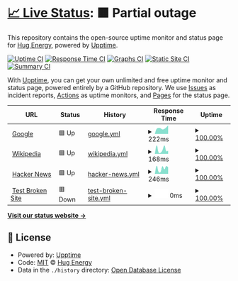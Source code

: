 # [📈 Live Status](https://demo.upptime.js.org): <!--live status--> **🟧 Partial outage**

This repository contains the open-source uptime monitor and status page for [Hug Energy](http://www.wearehug.com), powered by [Upptime](https://github.com/upptime/upptime).

[![Uptime CI](https://github.com/HUG/upptime/workflows/Uptime%20CI/badge.svg)](https://github.com/HUG/upptime/actions?query=workflow%3A%22Uptime+CI%22)
[![Response Time CI](https://github.com/HUG/upptime/workflows/Response%20Time%20CI/badge.svg)](https://github.com/HUG/upptime/actions?query=workflow%3A%22Response+Time+CI%22)
[![Graphs CI](https://github.com/HUG/upptime/workflows/Graphs%20CI/badge.svg)](https://github.com/HUG/upptime/actions?query=workflow%3A%22Graphs+CI%22)
[![Static Site CI](https://github.com/HUG/upptime/workflows/Static%20Site%20CI/badge.svg)](https://github.com/HUG/upptime/actions?query=workflow%3A%22Static+Site+CI%22)
[![Summary CI](https://github.com/HUG/upptime/workflows/Summary%20CI/badge.svg)](https://github.com/HUG/upptime/actions?query=workflow%3A%22Summary+CI%22)

With [Upptime](https://upptime.js.org), you can get your own unlimited and free uptime monitor and status page, powered entirely by a GitHub repository. We use [Issues](https://github.com/HUG/upptime/issues) as incident reports, [Actions](https://github.com/HUG/upptime/actions) as uptime monitors, and [Pages](https://demo.upptime.js.org) for the status page.

<!--start: status pages-->
<!-- This summary is generated by Upptime (https://github.com/upptime/upptime) -->
<!-- Do not edit this manually, your changes will be overwritten -->
<!-- prettier-ignore -->
| URL | Status | History | Response Time | Uptime |
| --- | ------ | ------- | ------------- | ------ |
| <img alt="" src="https://favicons.githubusercontent.com/www.google.com" height="13"> [Google](https://www.google.com) | 🟩 Up | [google.yml](https://github.com/thegreatgulper/checksitestatus/commits/HEAD/history/google.yml) | <details><summary><img alt="Response time graph" src="./graphs/google/response-time-week.png" height="20"> 222ms</summary><br><a href="https://HUG.github.io/upptime/history/google"><img alt="Response time 222" src="https://img.shields.io/endpoint?url=https%3A%2F%2Fraw.githubusercontent.com%2Fthegreatgulper%2Fchecksitestatus%2FHEAD%2Fapi%2Fgoogle%2Fresponse-time.json"></a><br><a href="https://HUG.github.io/upptime/history/google"><img alt="24-hour response time 222" src="https://img.shields.io/endpoint?url=https%3A%2F%2Fraw.githubusercontent.com%2Fthegreatgulper%2Fchecksitestatus%2FHEAD%2Fapi%2Fgoogle%2Fresponse-time-day.json"></a><br><a href="https://HUG.github.io/upptime/history/google"><img alt="7-day response time 222" src="https://img.shields.io/endpoint?url=https%3A%2F%2Fraw.githubusercontent.com%2Fthegreatgulper%2Fchecksitestatus%2FHEAD%2Fapi%2Fgoogle%2Fresponse-time-week.json"></a><br><a href="https://HUG.github.io/upptime/history/google"><img alt="30-day response time 222" src="https://img.shields.io/endpoint?url=https%3A%2F%2Fraw.githubusercontent.com%2Fthegreatgulper%2Fchecksitestatus%2FHEAD%2Fapi%2Fgoogle%2Fresponse-time-month.json"></a><br><a href="https://HUG.github.io/upptime/history/google"><img alt="1-year response time 222" src="https://img.shields.io/endpoint?url=https%3A%2F%2Fraw.githubusercontent.com%2Fthegreatgulper%2Fchecksitestatus%2FHEAD%2Fapi%2Fgoogle%2Fresponse-time-year.json"></a></details> | <details><summary><a href="https://HUG.github.io/upptime/history/google">100.00%</a></summary><a href="https://HUG.github.io/upptime/history/google"><img alt="All-time uptime 100.00%" src="https://img.shields.io/endpoint?url=https%3A%2F%2Fraw.githubusercontent.com%2Fthegreatgulper%2Fchecksitestatus%2FHEAD%2Fapi%2Fgoogle%2Fuptime.json"></a><br><a href="https://HUG.github.io/upptime/history/google"><img alt="24-hour uptime 100.00%" src="https://img.shields.io/endpoint?url=https%3A%2F%2Fraw.githubusercontent.com%2Fthegreatgulper%2Fchecksitestatus%2FHEAD%2Fapi%2Fgoogle%2Fuptime-day.json"></a><br><a href="https://HUG.github.io/upptime/history/google"><img alt="7-day uptime 100.00%" src="https://img.shields.io/endpoint?url=https%3A%2F%2Fraw.githubusercontent.com%2Fthegreatgulper%2Fchecksitestatus%2FHEAD%2Fapi%2Fgoogle%2Fuptime-week.json"></a><br><a href="https://HUG.github.io/upptime/history/google"><img alt="30-day uptime 100.00%" src="https://img.shields.io/endpoint?url=https%3A%2F%2Fraw.githubusercontent.com%2Fthegreatgulper%2Fchecksitestatus%2FHEAD%2Fapi%2Fgoogle%2Fuptime-month.json"></a><br><a href="https://HUG.github.io/upptime/history/google"><img alt="1-year uptime 100.00%" src="https://img.shields.io/endpoint?url=https%3A%2F%2Fraw.githubusercontent.com%2Fthegreatgulper%2Fchecksitestatus%2FHEAD%2Fapi%2Fgoogle%2Fuptime-year.json"></a></details>
| <img alt="" src="https://favicons.githubusercontent.com/en.wikipedia.org" height="13"> [Wikipedia](https://en.wikipedia.org) | 🟩 Up | [wikipedia.yml](https://github.com/thegreatgulper/checksitestatus/commits/HEAD/history/wikipedia.yml) | <details><summary><img alt="Response time graph" src="./graphs/wikipedia/response-time-week.png" height="20"> 168ms</summary><br><a href="https://HUG.github.io/upptime/history/wikipedia"><img alt="Response time 168" src="https://img.shields.io/endpoint?url=https%3A%2F%2Fraw.githubusercontent.com%2Fthegreatgulper%2Fchecksitestatus%2FHEAD%2Fapi%2Fwikipedia%2Fresponse-time.json"></a><br><a href="https://HUG.github.io/upptime/history/wikipedia"><img alt="24-hour response time 168" src="https://img.shields.io/endpoint?url=https%3A%2F%2Fraw.githubusercontent.com%2Fthegreatgulper%2Fchecksitestatus%2FHEAD%2Fapi%2Fwikipedia%2Fresponse-time-day.json"></a><br><a href="https://HUG.github.io/upptime/history/wikipedia"><img alt="7-day response time 168" src="https://img.shields.io/endpoint?url=https%3A%2F%2Fraw.githubusercontent.com%2Fthegreatgulper%2Fchecksitestatus%2FHEAD%2Fapi%2Fwikipedia%2Fresponse-time-week.json"></a><br><a href="https://HUG.github.io/upptime/history/wikipedia"><img alt="30-day response time 168" src="https://img.shields.io/endpoint?url=https%3A%2F%2Fraw.githubusercontent.com%2Fthegreatgulper%2Fchecksitestatus%2FHEAD%2Fapi%2Fwikipedia%2Fresponse-time-month.json"></a><br><a href="https://HUG.github.io/upptime/history/wikipedia"><img alt="1-year response time 168" src="https://img.shields.io/endpoint?url=https%3A%2F%2Fraw.githubusercontent.com%2Fthegreatgulper%2Fchecksitestatus%2FHEAD%2Fapi%2Fwikipedia%2Fresponse-time-year.json"></a></details> | <details><summary><a href="https://HUG.github.io/upptime/history/wikipedia">100.00%</a></summary><a href="https://HUG.github.io/upptime/history/wikipedia"><img alt="All-time uptime 100.00%" src="https://img.shields.io/endpoint?url=https%3A%2F%2Fraw.githubusercontent.com%2Fthegreatgulper%2Fchecksitestatus%2FHEAD%2Fapi%2Fwikipedia%2Fuptime.json"></a><br><a href="https://HUG.github.io/upptime/history/wikipedia"><img alt="24-hour uptime 100.00%" src="https://img.shields.io/endpoint?url=https%3A%2F%2Fraw.githubusercontent.com%2Fthegreatgulper%2Fchecksitestatus%2FHEAD%2Fapi%2Fwikipedia%2Fuptime-day.json"></a><br><a href="https://HUG.github.io/upptime/history/wikipedia"><img alt="7-day uptime 100.00%" src="https://img.shields.io/endpoint?url=https%3A%2F%2Fraw.githubusercontent.com%2Fthegreatgulper%2Fchecksitestatus%2FHEAD%2Fapi%2Fwikipedia%2Fuptime-week.json"></a><br><a href="https://HUG.github.io/upptime/history/wikipedia"><img alt="30-day uptime 100.00%" src="https://img.shields.io/endpoint?url=https%3A%2F%2Fraw.githubusercontent.com%2Fthegreatgulper%2Fchecksitestatus%2FHEAD%2Fapi%2Fwikipedia%2Fuptime-month.json"></a><br><a href="https://HUG.github.io/upptime/history/wikipedia"><img alt="1-year uptime 100.00%" src="https://img.shields.io/endpoint?url=https%3A%2F%2Fraw.githubusercontent.com%2Fthegreatgulper%2Fchecksitestatus%2FHEAD%2Fapi%2Fwikipedia%2Fuptime-year.json"></a></details>
| <img alt="" src="https://favicons.githubusercontent.com/news.ycombinator.com" height="13"> [Hacker News](https://news.ycombinator.com) | 🟩 Up | [hacker-news.yml](https://github.com/thegreatgulper/checksitestatus/commits/HEAD/history/hacker-news.yml) | <details><summary><img alt="Response time graph" src="./graphs/hacker-news/response-time-week.png" height="20"> 246ms</summary><br><a href="https://HUG.github.io/upptime/history/hacker-news"><img alt="Response time 246" src="https://img.shields.io/endpoint?url=https%3A%2F%2Fraw.githubusercontent.com%2Fthegreatgulper%2Fchecksitestatus%2FHEAD%2Fapi%2Fhacker-news%2Fresponse-time.json"></a><br><a href="https://HUG.github.io/upptime/history/hacker-news"><img alt="24-hour response time 246" src="https://img.shields.io/endpoint?url=https%3A%2F%2Fraw.githubusercontent.com%2Fthegreatgulper%2Fchecksitestatus%2FHEAD%2Fapi%2Fhacker-news%2Fresponse-time-day.json"></a><br><a href="https://HUG.github.io/upptime/history/hacker-news"><img alt="7-day response time 246" src="https://img.shields.io/endpoint?url=https%3A%2F%2Fraw.githubusercontent.com%2Fthegreatgulper%2Fchecksitestatus%2FHEAD%2Fapi%2Fhacker-news%2Fresponse-time-week.json"></a><br><a href="https://HUG.github.io/upptime/history/hacker-news"><img alt="30-day response time 246" src="https://img.shields.io/endpoint?url=https%3A%2F%2Fraw.githubusercontent.com%2Fthegreatgulper%2Fchecksitestatus%2FHEAD%2Fapi%2Fhacker-news%2Fresponse-time-month.json"></a><br><a href="https://HUG.github.io/upptime/history/hacker-news"><img alt="1-year response time 246" src="https://img.shields.io/endpoint?url=https%3A%2F%2Fraw.githubusercontent.com%2Fthegreatgulper%2Fchecksitestatus%2FHEAD%2Fapi%2Fhacker-news%2Fresponse-time-year.json"></a></details> | <details><summary><a href="https://HUG.github.io/upptime/history/hacker-news">100.00%</a></summary><a href="https://HUG.github.io/upptime/history/hacker-news"><img alt="All-time uptime 100.00%" src="https://img.shields.io/endpoint?url=https%3A%2F%2Fraw.githubusercontent.com%2Fthegreatgulper%2Fchecksitestatus%2FHEAD%2Fapi%2Fhacker-news%2Fuptime.json"></a><br><a href="https://HUG.github.io/upptime/history/hacker-news"><img alt="24-hour uptime 100.00%" src="https://img.shields.io/endpoint?url=https%3A%2F%2Fraw.githubusercontent.com%2Fthegreatgulper%2Fchecksitestatus%2FHEAD%2Fapi%2Fhacker-news%2Fuptime-day.json"></a><br><a href="https://HUG.github.io/upptime/history/hacker-news"><img alt="7-day uptime 100.00%" src="https://img.shields.io/endpoint?url=https%3A%2F%2Fraw.githubusercontent.com%2Fthegreatgulper%2Fchecksitestatus%2FHEAD%2Fapi%2Fhacker-news%2Fuptime-week.json"></a><br><a href="https://HUG.github.io/upptime/history/hacker-news"><img alt="30-day uptime 100.00%" src="https://img.shields.io/endpoint?url=https%3A%2F%2Fraw.githubusercontent.com%2Fthegreatgulper%2Fchecksitestatus%2FHEAD%2Fapi%2Fhacker-news%2Fuptime-month.json"></a><br><a href="https://HUG.github.io/upptime/history/hacker-news"><img alt="1-year uptime 100.00%" src="https://img.shields.io/endpoint?url=https%3A%2F%2Fraw.githubusercontent.com%2Fthegreatgulper%2Fchecksitestatus%2FHEAD%2Fapi%2Fhacker-news%2Fuptime-year.json"></a></details>
| <img alt="" src="https://favicons.githubusercontent.com/thissitedoesnotexist.koj.co" height="13"> [Test Broken Site](https://thissitedoesnotexist.koj.co) | 🟥 Down | [test-broken-site.yml](https://github.com/thegreatgulper/checksitestatus/commits/HEAD/history/test-broken-site.yml) | <details><summary><img alt="Response time graph" src="./graphs/test-broken-site/response-time-week.png" height="20"> 0ms</summary><br><a href="https://HUG.github.io/upptime/history/test-broken-site"><img alt="Response time 0" src="https://img.shields.io/endpoint?url=https%3A%2F%2Fraw.githubusercontent.com%2Fthegreatgulper%2Fchecksitestatus%2FHEAD%2Fapi%2Ftest-broken-site%2Fresponse-time.json"></a><br><a href="https://HUG.github.io/upptime/history/test-broken-site"><img alt="24-hour response time 0" src="https://img.shields.io/endpoint?url=https%3A%2F%2Fraw.githubusercontent.com%2Fthegreatgulper%2Fchecksitestatus%2FHEAD%2Fapi%2Ftest-broken-site%2Fresponse-time-day.json"></a><br><a href="https://HUG.github.io/upptime/history/test-broken-site"><img alt="7-day response time 0" src="https://img.shields.io/endpoint?url=https%3A%2F%2Fraw.githubusercontent.com%2Fthegreatgulper%2Fchecksitestatus%2FHEAD%2Fapi%2Ftest-broken-site%2Fresponse-time-week.json"></a><br><a href="https://HUG.github.io/upptime/history/test-broken-site"><img alt="30-day response time 0" src="https://img.shields.io/endpoint?url=https%3A%2F%2Fraw.githubusercontent.com%2Fthegreatgulper%2Fchecksitestatus%2FHEAD%2Fapi%2Ftest-broken-site%2Fresponse-time-month.json"></a><br><a href="https://HUG.github.io/upptime/history/test-broken-site"><img alt="1-year response time 0" src="https://img.shields.io/endpoint?url=https%3A%2F%2Fraw.githubusercontent.com%2Fthegreatgulper%2Fchecksitestatus%2FHEAD%2Fapi%2Ftest-broken-site%2Fresponse-time-year.json"></a></details> | <details><summary><a href="https://HUG.github.io/upptime/history/test-broken-site">100.00%</a></summary><a href="https://HUG.github.io/upptime/history/test-broken-site"><img alt="All-time uptime 100.00%" src="https://img.shields.io/endpoint?url=https%3A%2F%2Fraw.githubusercontent.com%2Fthegreatgulper%2Fchecksitestatus%2FHEAD%2Fapi%2Ftest-broken-site%2Fuptime.json"></a><br><a href="https://HUG.github.io/upptime/history/test-broken-site"><img alt="24-hour uptime 100.00%" src="https://img.shields.io/endpoint?url=https%3A%2F%2Fraw.githubusercontent.com%2Fthegreatgulper%2Fchecksitestatus%2FHEAD%2Fapi%2Ftest-broken-site%2Fuptime-day.json"></a><br><a href="https://HUG.github.io/upptime/history/test-broken-site"><img alt="7-day uptime 100.00%" src="https://img.shields.io/endpoint?url=https%3A%2F%2Fraw.githubusercontent.com%2Fthegreatgulper%2Fchecksitestatus%2FHEAD%2Fapi%2Ftest-broken-site%2Fuptime-week.json"></a><br><a href="https://HUG.github.io/upptime/history/test-broken-site"><img alt="30-day uptime 100.00%" src="https://img.shields.io/endpoint?url=https%3A%2F%2Fraw.githubusercontent.com%2Fthegreatgulper%2Fchecksitestatus%2FHEAD%2Fapi%2Ftest-broken-site%2Fuptime-month.json"></a><br><a href="https://HUG.github.io/upptime/history/test-broken-site"><img alt="1-year uptime 100.00%" src="https://img.shields.io/endpoint?url=https%3A%2F%2Fraw.githubusercontent.com%2Fthegreatgulper%2Fchecksitestatus%2FHEAD%2Fapi%2Ftest-broken-site%2Fuptime-year.json"></a></details>

<!--end: status pages-->

[**Visit our status website →**](https://demo.upptime.js.org)

## 📄 License

- Powered by: [Upptime](https://github.com/upptime/upptime)
- Code: [MIT](./LICENSE) © [Hug Energy](http://www.wearehug.com)
- Data in the `./history` directory: [Open Database License](https://opendatacommons.org/licenses/odbl/1-0/)
